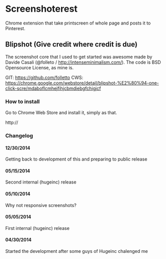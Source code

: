 # Screenshoterest

Chrome extension that take printscreen of whole page and posts it to Pinterest.

## Blipshot (Give credit where credit is due)

The screenshot core that I used to get started was awesome made by Davide Casali (@folleto / http://intenseminimalism.com/). The code is BSD Opensource License, as mine is.

GIT: https://github.com/folletto
CWS: https://chrome.google.com/webstore/detail/blipshot-%E2%80%94-one-click-scre/mdaboflcmhejfihjcbmdiebgfchigjcf

### How to install

Go to Chrome Web Store and install it, simply as that.

http://

### Changelog

#### 12/30/2014
Getting back to development of this and preparing to public release

#### 05/15/2014
Second internal (hugeinc) release

#### 05/10/2014
Why not responsive screenshots?

#### 05/05/2014
First internal (hugeinc) release

#### 04/30/2014
Started the development after some guys of Hugeinc chalenged me